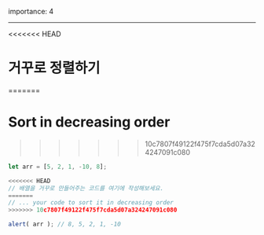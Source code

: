 importance: 4

---

<<<<<<< HEAD
# 거꾸로 정렬하기
=======
# Sort in decreasing order
>>>>>>> 10c7807f49122f475f7cda5d07a324247091c080

```js
let arr = [5, 2, 1, -10, 8];

<<<<<<< HEAD
// 배열을 거꾸로 만들어주는 코드를 여기에 작성해보세요.
=======
// ... your code to sort it in decreasing order
>>>>>>> 10c7807f49122f475f7cda5d07a324247091c080

alert( arr ); // 8, 5, 2, 1, -10
```

